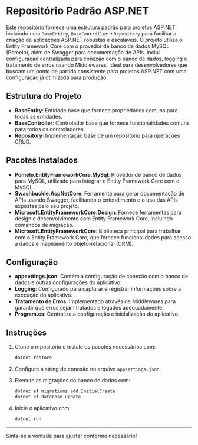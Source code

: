 # Repositório Padrão ASP.NET

Este repositório fornece uma estrutura padrão para projetos ASP.NET, incluindo uma `BaseEntity`, `BaseController` e `Repository` para facilitar a criação de aplicações ASP.NET robustas e escaláveis. O projeto utiliza o Entity Framework Core com o provedor de banco de dados MySQL (Pomelo), além de Swagger para documentação de APIs. Inclui configuração centralizada para conexão com o banco de dados, logging e tratamento de erros usando Middlewares. Ideal para desenvolvedores que buscam um ponto de partida consistente para projetos ASP.NET com uma configuração já otimizada para produção.

## Estrutura do Projeto

- **BaseEntity**: Entidade base que fornece propriedades comuns para todas as entidades.
- **BaseController**: Controlador base que fornece funcionalidades comuns para todos os controladores.
- **Repository**: Implementação base de um repositório para operações CRUD.

## Pacotes Instalados

- **Pomelo.EntityFrameworkCore.MySql**: Provedor de banco de dados para MySQL, utilizado para integrar o Entity Framework Core com o MySQL.
- **Swashbuckle.AspNetCore**: Ferramenta para gerar documentação de APIs usando Swagger, facilitando o entendimento e o uso das APIs expostas pelo seu projeto.
- **Microsoft.EntityFrameworkCore.Design**: Fornece ferramentas para design e desenvolvimento com Entity Framework Core, incluindo comandos de migração.
- **Microsoft.EntityFrameworkCore**: Biblioteca principal para trabalhar com o Entity Framework Core, que fornece funcionalidades para acesso a dados e mapeamento objeto-relacional (ORM).

## Configuração

- **appsettings.json**: Contém a configuração de conexão com o banco de dados e outras configurações do aplicativo.
- **Logging**: Configurado para capturar e registrar informações sobre a execução do aplicativo.
- **Tratamento de Erros**: Implementado através de Middlewares para garantir que erros sejam tratados e logados adequadamente.
- **Program.cs**: Centraliza a configuração e inicialização do aplicativo.

## Instruções

1. Clone o repositório e instale os pacotes necessários com:

    ```bash
    dotnet restore
    ```

2. Configure a string de conexão no arquivo `appsettings.json`.

3. Execute as migrações do banco de dados com:

    ```bash
    dotnet ef migrations add InitialCreate
    dotnet ef database update
    ```

4. Inicie o aplicativo com:

    ```bash
    dotnet run
    ```

---

Sinta-se à vontade para ajustar conforme necessário!



